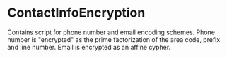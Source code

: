 # ContactInfoEncryption
Contains script for phone number and email encoding schemes. Phone number is "encrypted" as the prime factorization of the area code, prefix and line number. Email is encrypted as an affine cypher. 
